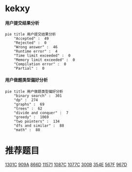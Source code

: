 # kekxy

<!-- tabs:start -->



#### **用户提交结果分析**

```mermaid
pie title 用户提交结果分析
    "Accepted" :  49
    "Rejected" :  0
    "Wrong answer" :  46
    "Runtime error" :  4
    "Time limit exceeded" :  0
    "Memory limit exceeded" :  0
    "Compilation error" :  0
    "Partial" :  0
```

#### **用户做题类型偏好分析**

```mermaid
pie title 用户做题类型偏好分析
    "binary search" :  301
    "dp" :  274
    "graphs" :  69
    "trees" :  62
    "divide and conquer" :  7
    "greedy" :  1069
    "two pointers" :  134
    "dfs and similar" :  88
    "math" :  88
```



<!-- tabs:end -->
# 推荐题目
[1301C](https://codeforces.com/contest/1301/problem/C)
[909A](https://codeforces.com/contest/909/problem/A)
[866D](https://codeforces.com/contest/866/problem/D)
[11571](https://codeforces.com/contest/1157/problem/1)
[1087C](https://codeforces.com/contest/1087/problem/C)
[1077C](https://codeforces.com/contest/1077/problem/C)
[300B](https://codeforces.com/contest/300/problem/B)
[354E](https://codeforces.com/contest/354/problem/E)
[567F](https://codeforces.com/contest/567/problem/F)
[967D](https://codeforces.com/contest/967/problem/D)
